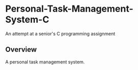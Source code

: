 # Personal-Task-Management-System-C
An attempt at a senior's C programming assignment

## Overview
A personal task management system.